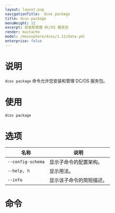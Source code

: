 ```yaml
---
layout: layout.pug
navigationTitle:  dcos package
title: dcos package
menuWeight: 12
excerpt: 安装和管理 DC/OS 服务包
render: mustache
model: /mesosphere/dcos/1.13/data.yml
enterprise: false
---
```


# 说明

`dcos package` 命令允许您安装和管理 DC/OS 服务包。

# 使用

```bash
dcos package
```

# 选项

| 名称 | 说明 |
|---------|-------------|
| `--config-schema`   | 显示子命令的配置架构。|
| `--help, h` |  显示用法。 |
| `--info`   | 显示该子命令的简短描述。|

# 命令

